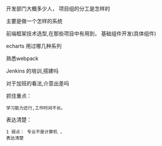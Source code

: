 开发部门大概多少人， 项目组的分工是怎样的

主要是做一个怎样的系统 

前端框架技术选型,在那些项目中有用到， 基础组件开发(具体组件)

echarts 用过哪几种系列


熟悉webpack

Jenkins 的培训,搭建吗


对于加班的看法,介意出差吗





抓住重点：

    学习能力还行,工作时间不长。
    

表达清楚：

    1 弱点： 专业不是计算机 ，
    表达清楚



